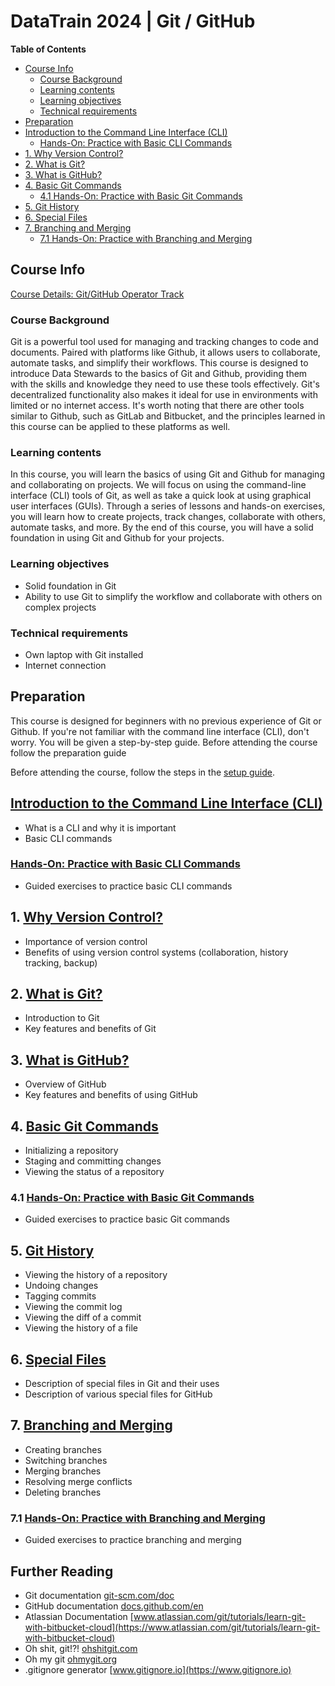 # DataTrain 2024 | Git / GitHub

**Table of Contents**
- [Course Info](#course-info)
  - [Course Background](#course-background)
  - [Learning contents](#learning-contents)
  - [Learning objectives](#learning-objectives)
  - [Technical requirements](#technical-requirements)
- [Preparation](#preparation)
- [Introduction to the Command Line Interface (CLI)](#introduction-to-the-command-line-interface-cli)
  - [Hands-On: Practice with Basic CLI Commands](#hands-on-practice-with-basic-cli-commands)
- [1. Why Version Control?](#1-why-version-control)
- [2. What is Git?](#2-what-is-git)
- [3. What is GitHub?](#3-what-is-github)
- [4. Basic Git Commands](#4-basic-git-commands)
  - [4.1 Hands-On: Practice with Basic Git Commands](#41-hands-on-practice-with-basic-git-commands)
- [5. Git History](#5-git-history)
- [6. Special Files](#6-special-files)
- [7. Branching and Merging](#7-branching-and-merging)
  - [7.1 Hands-On: Practice with Branching and Merging](#71-hands-on-practice-with-branching-and-merging)
## Course Info

[Course Details: Git/GitHub Operator Track](https://www.bremen-research.de/data-train/courses/course-details?event_id=72)

### Course Background

Git is a powerful tool used for managing and tracking changes to code and documents. Paired with platforms like Github, it allows users to collaborate, automate tasks, and simplify their workflows. This course is designed to introduce Data Stewards to the basics of Git and Github, providing them with the skills and knowledge they need to use these tools effectively. Git's decentralized functionality also makes it ideal for use in environments with limited or no internet access.
It's worth noting that there are other tools similar to Github, such as GitLab and Bitbucket, and the principles learned in this course can be applied to these platforms as well.

### Learning contents
In this course, you will learn the basics of using Git and Github for managing and collaborating on projects. We will focus on using the command-line interface (CLI) tools of Git, as well as take a quick look at using graphical user interfaces (GUIs). Through a series of lessons and hands-on exercises, you will learn how to create projects, track changes, collaborate with others, automate tasks, and more. By the end of this course, you will have a solid foundation in using Git and Github for your projects.

### Learning objectives

- Solid foundation in Git
- Ability to use Git to simplify the workflow and collaborate with others on complex projects

### Technical requirements
- Own laptop with Git installed
- Internet connection

## Preparation

This course is designed for beginners with no previous experience of Git or Github. If you're not familiar with the command line interface (CLI), don't worry. You will be given a step-by-step guide.
Before attending the course follow the preparation guide

Before attending the course, follow the steps in the [setup guide](preparation.md).

## [Introduction to the Command Line Interface (CLI)](script/00_introduction_to_the_command_line_interface.md)

- What is a CLI and why it is important
- Basic CLI commands

### [Hands-On: Practice with Basic CLI Commands](script/00-1_hands-on_practice_with_basic_cli_commands.md)

- Guided exercises to practice basic CLI commands

## 1. [Why Version Control?](script/01_why_version_control.md)

- Importance of version control
- Benefits of using version control systems (collaboration, history tracking, backup)

## 2. [What is Git?](script/02_what_is_git.md)

- Introduction to Git
- Key features and benefits of Git

## 3. [What is GitHub?](script/03_what_is_github.md)

- Overview of GitHub
- Key features and benefits of using GitHub

## 4. [Basic Git Commands](script/04_basic_git_commands.md)

- Initializing a repository
- Staging and committing changes
- Viewing the status of a repository

### 4.1 [Hands-On: Practice with Basic Git Commands](script/04-1_hands-on_practice_with_basic_git_commands.md)

- Guided exercises to practice basic Git commands

## 5. [Git History](script/05_git_history.md)

- Viewing the history of a repository
- Undoing changes
- Tagging commits
- Viewing the commit log
- Viewing the diff of a commit
- Viewing the history of a file

## 6. [Special Files](script/06_special_files.md)

- Description of special files in Git and their uses
- Description of various special files for GitHub

## 7. [Branching and Merging](script/07_branching_and_merging.md)

- Creating branches
- Switching branches
- Merging branches
- Resolving merge conflicts
- Deleting branches

### 7.1 [Hands-On: Practice with Branching and Merging](script/07-1_hands-on_practice_with_branching_and_merging.md)

- Guided exercises to practice branching and merging


## Further Reading

- Git documentation [git-scm.com/doc](https://git-scm.com/doc)
- GitHub documentation [docs.github.com/en](https://docs.github.com/en)
- Atlassian Documentation [www.atlassian.com/git/tutorials/learn-git-with-bitbucket-cloud](https://www.atlassian.com/git/tutorials/learn-git-with-bitbucket-cloud)
- Oh shit, git!?! [ohshitgit.com](https://ohshitgit.com/)
- Oh my git [ohmygit.org](https://ohmygit.org/)
- .gitignore generator [www.gitignore.io](https://www.gitignore.io)
